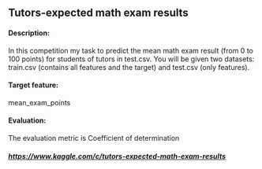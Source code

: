 ## Tutors-expected math exam results

#### Description: 
 
In this competition my task to predict the mean math exam result (from 0 to 100 points) for students of tutors in test.csv.
You will be given two datasets: train.csv (contains all features and the target) and test.csv (only features). 

#### Target feature: 
 
mean_exam_points

#### Evaluation: 

The evaluation metric is Coefficient of determination

##### https://www.kaggle.com/c/tutors-expected-math-exam-results




